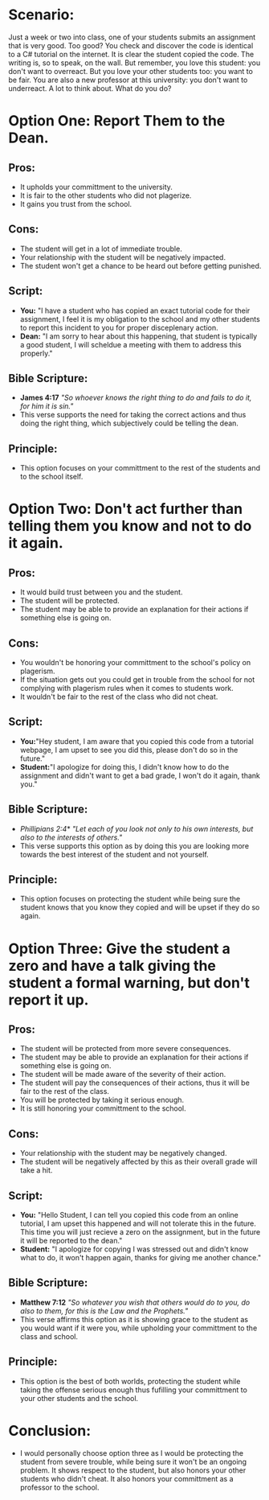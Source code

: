 # Scenario:
Just a week or two into class, one of your students submits an assignment that is very good. Too good? You check and discover the code is identical to a
C# tutorial on the internet. It is clear the student copied the code. The writing is, so to speak, on the wall. But remember, you love this student: 
you don't want to overreact. But you love your other students too: you want to be fair. You are also a new professor at this university: 
you don't want to underreact. A lot to think about. What do you do?

# Option One: Report Them to the Dean.

## Pros:
* It upholds your committment to the university.
* It is fair to the other students who did not plagerize.
* It gains you trust from the school.

## Cons: 
* The student will get in a lot of immediate trouble.
* Your relationship with the student will be negatively impacted.
* The student won't get a chance to be heard out before getting punished.

## Script:
* **You:** "I have a student who has copied an exact tutorial code for their assignment, I feel it is my obligation to the school and my other students to report this
incident to you for proper disceplenary action.
* **Dean:** "I am sorry to hear about this happening, that student is typically a good student, I will scheldue a meeting with them to address this properly."

## Bible Scripture:
* **James 4:17** _"So whoever knows the right thing to do and fails to do it, for him it is sin."_
* This verse supports the need for taking the correct actions and thus doing the right thing, which subjectively could be telling the dean.

## Principle:
* This option focuses on your committment to the rest of the students and to the school itself.

# Option Two: Don't act further than telling them you know and not to do it again.

## Pros:
* It would build trust between you and the student.
* The student will be protected.
* The student may be able to provide an explanation for their actions if something else is going on.

## Cons: 
* You wouldn't be honoring your committment to the school's policy on plagerism.
* If the situation gets out you could get in trouble from the school for not complying with plagerism rules when it comes to students work.
* It wouldn't be fair to the rest of the class who did not cheat. 

## Script:
* **You:**"Hey student, I am aware that you copied this code from a tutorial webpage, I am upset to see you did this, please don't do so in the future." 
* **Student:**"I apologize for doing this, I didn't know how to do the assignment and didn't want to get a bad grade, I won't do it again, thank you."

## Bible Scripture:
* *Phillipians 2:4** _"Let each of you look not only to his own interests, but also to the interests of others."_
* This verse supports this option as by doing this you are looking more towards the best interest of the student and not yourself. 

## Principle:
* This option focuses on protecting the student while being sure the student knows that you know they copied and will be upset if they do so again.

# Option Three: Give the student a zero and have a talk giving the student a formal warning, but don't report it up.

## Pros:
* The student will be protected from more severe consequences.
* The student may be able to provide an explanation for their actions if something else is going on.
* The student will be made aware of the severity of their action.
* The student will pay the consequences of their actions, thus it will be fair to the rest of the class.
* You will be protected by taking it serious enough.
* It is still honoring your committment to the school.

## Cons: 
* Your relationship with the student may be negatively changed.
* The student will be negatively affected by this as their overall grade will take a hit.

## Script:
* **You:**  "Hello Student, I can tell you copied this code from an online tutorial, I am upset this happened and will not tolerate this in the future. This time 
you will just recieve a zero on the assignment, but in the future it will be reported to the dean."
* **Student:**  "I apologize for copying I was stressed out and didn't know what to do, it won't happen again, thanks for giving me another chance."

## Bible Scripture:
* **Matthew 7:12** _"So whatever you wish that others would do to you, do also to them, for this is the Law and the Prophets."_
* This verse affirms this option as it is showing grace to the student as you would want if it were you, while upholding your committment to the class and school.

## Principle:
* This option is the best of both worlds, protecting the student while taking the offense serious enough thus fufilling your committment to your other students and the school.
# Conclusion:
* I would personally choose option three as I would be protecting the student from severe trouble, while being sure it won't be an ongoing problem.
 It shows respect to the student, but also honors your other students who didn't cheat. It also honors your committment as a professor to the school.
